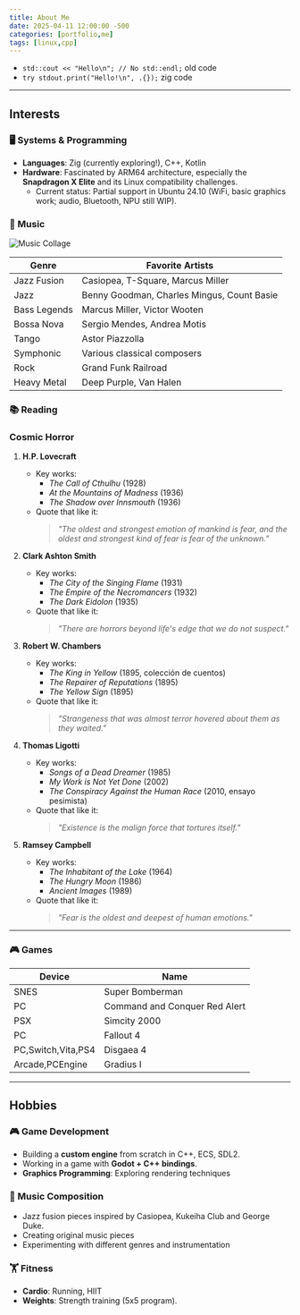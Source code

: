 ```yaml
---
title: About Me
date: 2025-04-11 12:00:00 -500
categories: [portfolio,me]
tags: [linux,cpp]
---
```


- `std::cout << "Hello\n"; // No std::endl;` old code
- `try stdout.print("Hello!\n", .{});` zig code

---

## Interests

### 🖥️ Systems & Programming

- **Languages**: Zig (currently exploring!), C++, Kotlin  
- **Hardware**: Fascinated by ARM64 architecture, especially the **Snapdragon X Elite** and its Linux compatibility challenges.  
  - Current status: Partial support in Ubuntu 24.10 (WiFi, basic graphics work; audio, Bluetooth, NPU still WIP).  

### 🎵 Music  

![Music Collage](https://via.placeholder.com/800x200/222/cccccc?text=Music+Passions)

| Genre        | Favorite Artists                           |
| ------------ | ------------------------------------------ |
| Jazz Fusion  | Casiopea, T-Square, Marcus Miller          |
| Jazz         | Benny Goodman, Charles Mingus, Count Basie |
| Bass Legends | Marcus Miller, Victor Wooten               |
| Bossa Nova   | Sergio Mendes, Andrea Motis                |
| Tango        | Astor Piazzolla                            |
| Symphonic    | Various classical composers                |
| Rock         | Grand Funk Railroad                        |
| Heavy Metal  | Deep Purple, Van Halen                     |

### 📚 Reading  

### Cosmic Horror

1. **H.P. Lovecraft**
   - Key works:
     - *The Call of Cthulhu* (1928)
     - *At the Mountains of Madness* (1936)
     - *The Shadow over Innsmouth* (1936)
   - Quote that like it:  
     > *"The oldest and strongest emotion of mankind is fear, and the oldest and strongest kind of fear is fear of the unknown."*

2. **Clark Ashton Smith** 
   - Key works:
     - *The City of the Singing Flame* (1931)
     - *The Empire of the Necromancers* (1932)
     - *The Dark Eidolon* (1935)
   - Quote that like it:
     > *"There are horrors beyond life's edge that we do not suspect."*

3. **Robert W. Chambers** 
   - Key works:
     - *The King in Yellow* (1895, colección de cuentos)
     - *The Repairer of Reputations* (1895)
     - *The Yellow Sign* (1895)
   - Quote that like it:
     > *"Strangeness that was almost terror hovered about them as they waited."*

4. **Thomas Ligotti**
   - Key works:
     - *Songs of a Dead Dreamer* (1985)
     - *My Work is Not Yet Done* (2002)
     - *The Conspiracy Against the Human Race* (2010, ensayo pesimista)
   - Quote that like it:
     > *"Existence is the malign force that tortures itself."*

5. **Ramsey Campbell**
   - Key works:
     - *The Inhabitant of the Lake* (1964)
     - *The Hungry Moon* (1986)
     - *Ancient Images* (1989)
   - Quote that like it:
     > *"Fear is the oldest and deepest of human emotions."*

---

### 🎮 Games

| Device             | Name                          |
| ------------------ | ----------------------------- |
| SNES               | Super Bomberman               |
| PC                 | Command and Conquer Red Alert |
| PSX                | Simcity 2000                  |
| PC                 | Fallout 4                     |
| PC,Switch,Vita,PS4 | Disgaea 4                     |
| Arcade,PCEngine    | Gradius I                     |

---

## Hobbies  

### 🎮 Game Development  

- Building a **custom engine** from scratch in C++, ECS, SDL2.  
- Working in a game with **Godot + C++ bindings**.  
- **Graphics Programming**: Exploring rendering techniques

### 🎼 Music Composition  

- Jazz fusion pieces inspired by Casiopea, Kukeiha Club and George Duke.  
- Creating original music pieces
- Experimenting with different genres and instrumentation

### 🏋️ Fitness  

- **Cardio**: Running, HIIT  
- **Weights**: Strength training (5x5 program).  
